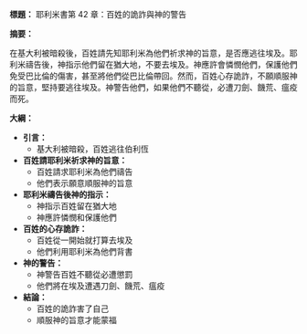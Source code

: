 **標題：** 耶利米書第 42 章：百姓的詭詐與神的警告

**摘要：**

在基大利被暗殺後，百姓請先知耶利米為他們祈求神的旨意，是否應逃往埃及。耶利米禱告後，神指示他們留在猶大地，不要去埃及。神應許會憐憫他們，保護他們免受巴比倫的傷害，甚至將他們從巴比倫帶回。然而，百姓心存詭詐，不願順服神的旨意，堅持要逃往埃及。神警告他們，如果他們不聽從，必遭刀劍、饑荒、瘟疫而死。

**大綱：**

* **引言：**
    * 基大利被暗殺，百姓逃往伯利恆
* **百姓請耶利米祈求神的旨意：**
    * 百姓請求耶利米為他們禱告
    * 他們表示願意順服神的旨意
* **耶利米禱告後神的指示：**
    * 神指示百姓留在猶大地
    * 神應許憐憫和保護他們
* **百姓的心存詭詐：**
    * 百姓從一開始就打算去埃及
    * 他們利用耶利米為他們背書
* **神的警告：**
    * 神警告百姓不聽從必遭懲罰
    * 他們將在埃及遭遇刀劍、饑荒、瘟疫
* **結論：**
    * 百姓的詭詐害了自己
    * 順服神的旨意才能蒙福
